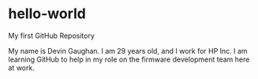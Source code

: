 # hello-world
My first GitHub Repository

My name is Devin Gaughan. I am 29 years old, and I work for HP Inc. I am learning GitHub to help in my role on the firmware development team here at work.
